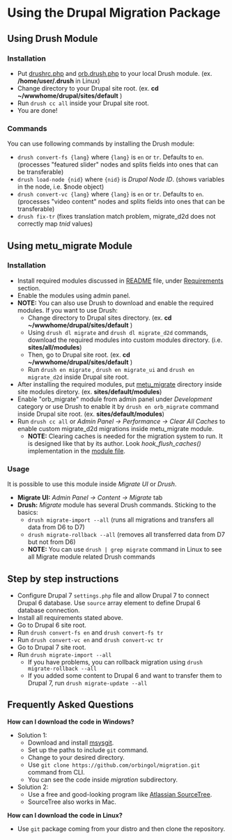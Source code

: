 # Using the Drupal Migration Package #

## Using Drush Module ##

### Installation ##

* Put [drushrc.php](.drush/drushrc.php) and [orb.drush.php](.drush/orb.drush.inc) to your local Drush module. (ex. __/home/user/.drush__ in Linux)
* Change directory to your Drupal site root. (ex. __cd ~/wwwhome/drupal/sites/default__ )
* Run `drush cc all` inside your Drupal site root.
* You are done!

### Commands ###

You can use following commands by installing the Drush module:

* `drush convert-fs {lang}` where `{lang}` is `en` or `tr`. Defaults to `en`. (processes "featured slider" nodes and splits fields into ones that can be transferable)
* `drush load-node {nid}` where `{nid}` is _Drupal Node ID_. (shows variables in the node, i.e. $node object)
* `drush convert-vc {lang}` where `{lang}` is `en` or `tr`. Defaults to `en`. (processes "video content" nodes and splits fields into ones that can be transferable)
* `drush fix-tr` (fixes translation match problem, migrate_d2d does not correctly map *tnid* values)

## Using metu_migrate Module ##

### Installation ###

* Install required modules discussed in [README](README.md) file, under [Requirements](README.md#requirements) section.
* Enable the modules using admin panel.
* __NOTE:__ You can also use Drush to download and enable the required modules. If you want to use Drush:
    - Change directory to Drupal sites directory. (ex. __cd ~/wwwhome/drupal/sites/default__ )
    - Using `drush dl migrate` and `drush dl migrate_d2d` commands, download the required modules into custom modules directory. (i.e. __sites/all/modules__)
    - Then, go to Drupal site root. (ex. __cd ~/wwwhome/drupal/sites/default__ )
    - Run `drush en migrate` , `drush en migrate_ui` and `drush en migrate_d2d` inside Drupal site root.
* After installing the required modules, put [metu_migrate](metu_migrate/) directory inside site modules diretory. (ex. __sites/default/modules__)
* Enable "orb_migrate" module from admin panel under *Development* category or use Drush to enable it by `drush en orb_migrate` command inside Drupal site root. (ex. __sites/default/modules__)
* Run `drush cc all` or *Admin Panel -> Performance -> Clear All Caches* to enable custom migrate_d2d migrations inside metu_migrate module.
    - __NOTE:__ Clearing caches is needed for the migration system to run. It is designed like that by its author. Look *hook_flush_caches()* implementation in the [module file](orb_migrate/orb_migrate.module).

### Usage ###

It is possible to use this module inside _Migrate UI_ or _Drush_.

* __Migrate UI:__ *Admin Panel -> Content -> Migrate* tab
* __Drush:__ _Migrate_ module has several Drush commands. Sticking to the basics:
    - `drush migrate-import --all` (runs all migrations and transfers all data from D6 to D7)
    - `drush migrate-rollback --all` (removes all transferred data from D7 but not from D6)
    - __NOTE:__ You can use `drush | grep migrate` command in Linux to see all Migrate module related Drush commands

## Step by step instructions ##

* Configure Drupal 7 `settings.php` file and allow Drupal 7 to connect Drupal 6 database. Use `source` array element to define Drupal 6 database connection.
* Install all requirements stated above.
* Go to Drupal 6 site root.
* Run `drush convert-fs en` and `drush convert-fs tr`
* Run `drush convert-vc en` and `drush convert-vc tr`
* Go to Drupal 7 site root.
* Run `drush migrate-import --all`
  * If you have problems, you can rollback migration using `drush migrate-rollback --all`
  * If you added some content to Drupal 6 and want to transfer them to Drupal 7, run `drush migrate-update --all`

## Frequently Asked Questions ##

__How can I download the code in Windows?__

* Solution 1:
    - Download and install [msysgit](http://msysgit.github.io/).
    - Set up the paths to include `git` command.
    - Change to your desired directory.
    - Use `git clone https://github.com/orbingol/migration.git` command from CLI.
    - You can see the code inside *migration* subdirectory.
* Solution 2:
    * Use a free and good-looking program like [Atlassian SourceTree](http://www.sourcetreeapp.com/).
    * SourceTree also works in Mac.

__How can I download the code in Linux?__

* Use `git` package coming from your distro and then clone the repository.
